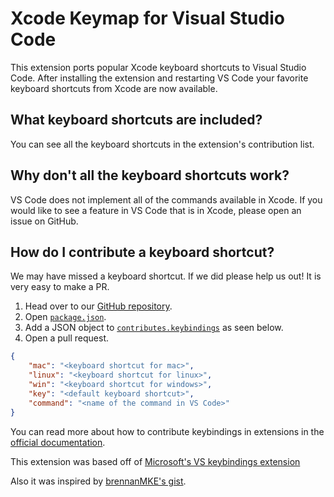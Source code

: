 # Xcode Keymap for Visual Studio Code

This extension ports popular Xcode keyboard shortcuts to Visual Studio Code. After installing the extension and restarting VS Code your favorite keyboard shortcuts from Xcode are now available. 

## What keyboard shortcuts are included?

You can see all the keyboard shortcuts in the extension's contribution list. 


## Why don't all the keyboard shortcuts work? 

VS Code does not implement all of the commands available in Xcode. If you would like to see a feature in VS Code that is in Xcode, please open an issue on GitHub.

## How do I contribute a keyboard shortcut?

We may have missed a keyboard shortcut. If we did please help us out! It is very easy to make a PR. 

1. Head over to our [GitHub repository](https://github.com/stevemoser/vscode-xcode-keybindings). 
2. Open [`package.json`](https://github.com/stevemoser/vscode-xcode-keybindings/blob/master/package.json). 
3. Add a JSON object to [`contributes.keybindings`](https://github.com/stevemoser/vscode-xcode-keybindings/blob/master/package.json#L26) as seen below. 
4. Open a pull request. 

```json
{
    "mac": "<keyboard shortcut for mac>",
    "linux": "<keyboard shortcut for linux>",
    "win": "<keyboard shortcut for windows>",
    "key": "<default keyboard shortcut>",
    "command": "<name of the command in VS Code>"
}
```

You can read more about how to contribute keybindings in extensions in the [official documentation](http://code.visualstudio.com/docs/extensionAPI/extension-points#_contributeskeybindings). 

This extension was based off of [Microsoft's VS keybindings extension](https://github.com/Microsoft/vscode-vs-keybindings)

Also it was inspired by [brennanMKE's gist](https://gist.github.com/brennanMKE/8b0d9e5cb72cbd6380b5).
